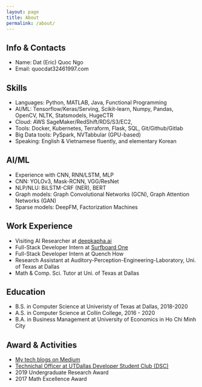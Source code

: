 ```yaml
---
layout: page
title: About
permalink: /about/
---
```


## Info & Contacts
* Name: Dat (Eric) Quoc Ngo
* Email: quocdat32461997.com

## Skills
* Languages: Python, MATLAB, Java, Functional Programming
* AI/ML: Tensorflow/Keras/Serving, Scikit-learn, Numpy, Pandas, OpenCV, NLTK, Statsmodels, HugeCTR
* Cloud: AWS SageMaker/RedShift/RDS/S3/EC2, 
* Tools: Docker, Kubernetes, Terraform, Flask, SQL, Git/Github/Gitlab
* Big Data tools: PySpark, NVTabbular (GPU-based)
* Speaking: English & Vietnamese fluently, and elementary Korean

## AI/ML
* Experience with CNN, RNN/LSTM, MLP
* CNN: YOLOv3, Mask-RCNN, VGG/ResNet
* NLP/NLU: BiLSTM-CRF (NER), BERT
* Graph models: Graph Convolutional Networks (GCN), Graph Attention Networks (GAN)
* Sparse models: DeepFM, Factorization Machines

## Work Experience
* Visiting AI Researcher at [deepkapha.ai](https://deepkapha.ai/)
* Full-Stack Developer Intern at [Surfboard One](https://www.linkedin.com/company/surfboardco/)
* Full-Stack Developer Intern at Quench How
* Research Assistant at Auditory-Perception-Engineering-Laboratory, Uni. of Texas at Dallas
* Math & Comp. Sci. Tutor at Uni. of Texas at Dallas

## Education
* B.S. in Computer Science at Univeristy of Texas at Dallas, 2018-2020
* A.S. in Computer Science at Collin College, 2016 - 2020
* B.A. in Business Management at University of Economics in Ho Chi Minh City

## Award & Activities
* [My tech blogs on Medium](https://medium.com/@datngo_79115)
* [Technichal Officer at UTDallas Developer Student Club (DSC)](https://dsc.community.dev/university-of-texas-at-dallas/)
* 2019 Undergraduate Research Award
* 2017 Math Excellence Award
